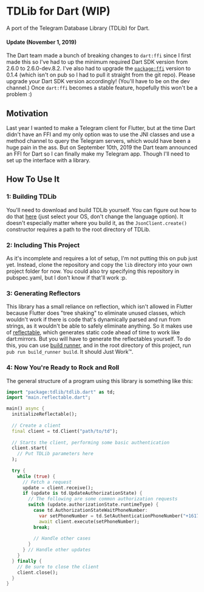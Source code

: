 TDLib for Dart (WIP)
===

A port of the Telegram Database Library (TDLib) for Dart.

#### Update (November 1, 2019)
The Dart team made a bunch of breaking changes to `dart:ffi` since I first made this so
I've had to up the minimum required Dart SDK version from 2.6.0 to 2.6.0-dev.8.2.
I've also had to upgrade the [`package:ffi`](https://pub.dev/packages/ffi) version to 0.1.4 (which isn't on pub so I had
to pull it straight from the git repo). Please upgrade your Dart SDK version accordingly!
(You'll have to be on the dev channel.) Once `dart:ffi` becomes a stable feature,
hopefully this won't be a problem :)

## Motivation

Last year I wanted to make a Telegram client for Flutter, but at the time Dart didn't have
an FFI and my only option was to use the JNI classes and use a method channel to query the
Telegram servers, which would have been a huge pain in the ass. But on September 10th, 2019
the Dart team announced an FFI for Dart so I can finally make my Telegram app. Though I'll
need to set up the interface with a library.

## How To Use It

### 1: Building TDLib

You'll need to download and build TDLib yourself. You can figure out how to do that 
[here](https://tdlib.github.io/td/build.html?language=Other) (just select your OS, 
don't change the language option). It doesn't especially matter where you build it, as
the `JsonClient.create()` constructor requires a path to the root directory of TDLib.

### 2: Including This Project

As it's incomplete and requires a lot of setup, I'm not putting this on pub just yet.
Instead, clone the repository and copy the `lib` directory into your own project folder
for now. You could also try specifying this repository in pubspec.yaml, but I don't know 
if that'll work :p.

### 3: Generating Reflectors

This library has a small reliance on reflection, which isn't allowed in Flutter
because Flutter does "tree shaking" to eliminate unused classes, which wouldn't work
if there is code that's dynamically parsed and run from strings, as it wouldn't be able
to safely eliminate anything. So it makes use of [reflectable](https://pub.dev/packages/reflectable), which generates
static code ahead of time to work like dart:mirrors. But you will have to generate the reflectables
yourself. To do this, you can use [build runner](https://pub.dev/packages/build_runner), and in the root directory of this 
project, run `pub run build_runner build`. It should Just Work&trade;.

### 4: Now You're Ready to Rock and Roll

The general structure of a program using this library is something like this:

```dart
import "package:tdlib/tdlib.dart" as td;
import "main.reflectable.dart";

main() async {
  initializeReflectable();
  
  // Create a client
  final client = td.Client("path/to/td");
  
  // Starts the client, performing some basic authentication
  client.start(
    // Put TDLib parameters here
  );
  
  try {
    while (true) {
      // Fetch a request
      update = client.receive();
      if (update is td.UpdateAuthorizationState) {
        // The following are some common authorization requests
        switch (update.authorizationState.runtimeType) {
          case td.AuthorizationStateWaitPhoneNumber:
            var setPhoneNumber = td.SetAuthenticationPhoneNumber("+16175551234");
            await client.execute(setPhoneNumber);
          break;
          
          // Handle other cases
        }
      } // Handle other updates
    }
  } finally {
    // Be sure to close the client
    client.close();
  }
}
```
